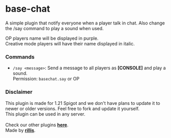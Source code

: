 # base-chat

A simple plugin that notify everyone when a player talk in chat. Also change the /say command to play a sound when used.

OP players name will be displayed in purple.<bR>
Creative mode players will have their name displayed in italic.

### Commands
- `/say <message>`: Send a message to all players as **[CONSOLE]** and play a sound. <bR>
Permission: `basechat.say` or OP

### Disclaimer
This plugin is made for 1.21 Spigot and we don't have plans to update it to newer or older versions. Feel free to fork and update it yourself. <br>This plugin can be used in any server.
<br>
<br>
Check our other plugins [**here**](https://github.com/orgs/rlsmine/repositories).<bR>
Made by [**rillis**](https://github.com/rillis).